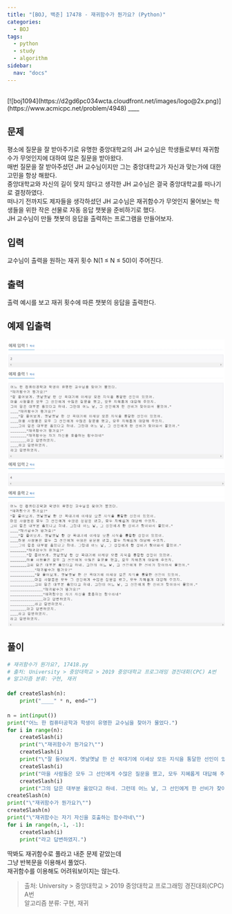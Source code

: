 ```yaml
---
title: "[BOJ, 백준] 17478 - 재귀함수가 뭔가요? (Python)"
categories:
  - BOJ
tags:
  - python
  - study
  - algorithm
sidebar: 
  nav: "docs"
---
```

<br>
[![boj1094](https://d2gd6pc034wcta.cloudfront.net/images/logo@2x.png)](https://www.acmicpc.net/problem/4948)
__<https://www.acmicpc.net/problem/17478>__

## 문제
평소에 질문을 잘 받아주기로 유명한 중앙대학교의 JH 교수님은 학생들로부터 재귀함수가 무엇인지에 대하여 많은 질문을 받아왔다.    
매번 질문을 잘 받아주셨던 JH 교수님이지만 그는 중앙대학교가 자신과 맞는가에 대한 고민을 항상 해왔다.    
중앙대학교와 자신의 길이 맞지 않다고 생각한 JH 교수님은 결국 중앙대학교를 떠나기로 결정하였다.    
떠나기 전까지도 제자들을 생각하셨던 JH 교수님은 재귀함수가 무엇인지 물어보는 학생들을 위한 작은 선물로 자동 응답 챗봇을 준비하기로 했다.   
JH 교수님이 만들 챗봇의 응답을 출력하는 프로그램을 만들어보자.   
## 입력
교수님이 출력을 원하는 재귀 횟수 N(1 ≤ N ≤ 50)이 주어진다.
## 출력
출력 예시를 보고 재귀 횟수에 따른 챗봇의 응답을 출력한다.
## 예제 입출력
![boj17478](/assets/images/boj17478-1.png)
![boj17478](/assets/images/boj17478-2.png)

## 풀이
```python
# 재귀함수가 뭔가요?, 17418.py
# 출처: University > 중앙대학교 > 2019 중앙대학교 프로그래밍 경진대회(CPC) A번
# 알고리즘 분류: 구현, 재귀

def createSlash(n):
    print("____" * n, end="")

n = int(input())
print("어느 한 컴퓨터공학과 학생이 유명한 교수님을 찾아가 물었다.")
for i in range(n):
    createSlash(i)
    print("\"재귀함수가 뭔가요?\"")
    createSlash(i)
    print("\"잘 들어보게. 옛날옛날 한 산 꼭대기에 이세상 모든 지식을 통달한 선인이 있었어.")
    createSlash(i)
    print("마을 사람들은 모두 그 선인에게 수많은 질문을 했고, 모두 지혜롭게 대답해 주었지.")
    createSlash(i)
    print("그의 답은 대부분 옳았다고 하네. 그런데 어느 날, 그 선인에게 한 선비가 찾아와서 물었어.\"")
createSlash(n)
print("\"재귀함수가 뭔가요?\"")
createSlash(n)
print("\"재귀함수는 자기 자신을 호출하는 함수라네\"")
for i in range(n,-1, -1):
    createSlash(i)
    print("라고 답변하였지.")
```
딱봐도 재귀함수로 풀라고 내준 문제 같았는데   
그냥 반복문을 이용해서 풀었다.   
재귀함수를 이용해도 어려워보이지는 않는다.

> 출처: University > 중앙대학교 > 2019 중앙대학교 프로그래밍 경진대회(CPC) A번    
> 알고리즘 분류: 구현, 재귀